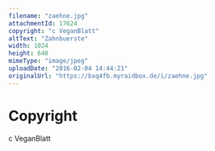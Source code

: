 ```yaml
---
filename: "zaehne.jpg"
attachmentId: 17624
copyright: "c VeganBlatt"
altText: "Zahnbuerste"
width: 1024
height: 640
mimeType: "image/jpeg"
uploadDate: "2016-02-04 14:44:21"
originalUrl: "https://bxq4fb.myraidbox.de/i/zaehne.jpg"
---
```


# Copyright

c VeganBlatt
